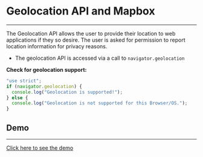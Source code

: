# Geolocation API and Mapbox

---

The Geolocation API allows the user to provide their location to web applications if they so desire. The user is asked for permission to report location information for privacy reasons.

- The geolocation API is accessed via a call to `navigator.geolocation`

**Check for geolocation support:**

```jsx
"use strict";
if (navigator.geolocation) {
  console.log("Geolocation is supported!");
} else {
  console.log("Geolocation is not supported for this Browser/OS.");
}
```

## Demo

---

[Click here to see the demo](https://stefanoturcarelli.github.io/gps-map/)
